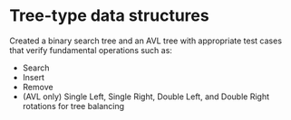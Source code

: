 # Tree-type data structures

Created a binary search tree and an AVL tree with appropriate test cases that verify fundamental operations such as:
- Search
- Insert
- Remove
- (AVL only) Single Left, Single Right, Double Left, and Double Right rotations for tree balancing
